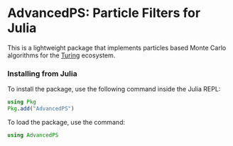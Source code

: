 # AdvancedPS: Particle Filters for Julia

This is a lightweight package that implements particles based Monte Carlo algorithms for the [Turing](https://turing.ml/stable/) ecosystem.

### Installing from Julia

To install the package, use the following command inside the Julia REPL:
```julia
using Pkg
Pkg.add("AdvancedPS")
```

To load the package, use the command:

```julia
using AdvancedPS
```
